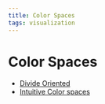 ```yaml
---
title: Color Spaces
tags: visualization
---
```


# Color Spaces
- [Divide Oriented](Divide%20Oriented.md)
- [Intuitive Color spaces](Intuitive%20Color%20spaces.md)


































































































